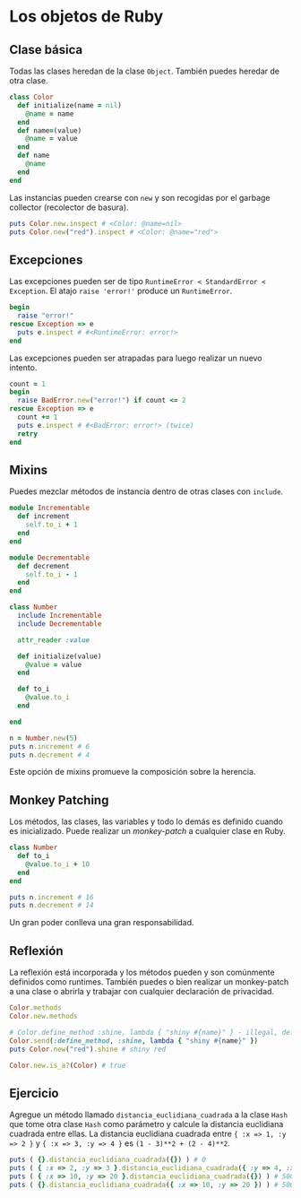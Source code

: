 Los objetos de Ruby
===================

Clase básica
------------

Todas las clases heredan de la clase `Object`. También puedes heredar de otra clase.

``` ruby
class Color
  def initialize(name = nil)
    @name = name
  end
  def name=(value)
    @name = value
  end
  def name
    @name
  end
end
```

Las instancias pueden crearse con `new` y son recogidas por el garbage collector (recolector de basura).

``` ruby
puts Color.new.inspect # <Color: @name=nil>
puts Color.new("red").inspect # <Color: @name="red">
```

Excepciones
-----------

Las excepciones pueden ser de tipo `RuntimeError < StandardError < Exception`. El atajo `raise 'error!'` produce un `RuntimeError`.

``` ruby
begin
  raise "error!"
rescue Exception => e
  puts e.inspect # #<RuntimeError: error!>
end
```

Las excepciones pueden ser atrapadas para luego realizar un nuevo intento.

``` ruby
count = 1
begin
  raise BadError.new("error!") if count <= 2
rescue Exception => e
  count += 1
  puts e.inspect # #<BadError: error!> (twice)
  retry
end
```

Mixins
------

Puedes mezclar métodos de instancia dentro de otras clases con `include`.

``` ruby
module Incrementable
  def increment
    self.to_i + 1
  end
end

module Decrementable
  def decrement
    self.to_i - 1
  end
end

class Number
  include Incrementable
  include Decrementable

  attr_reader :value

  def initialize(value)
    @value = value
  end

  def to_i
    @value.to_i
  end

end

n = Number.new(5)
puts n.increment # 6
puts n.decrement # 4
```

Este opción de mixins promueve la composición sobre la herencia.

Monkey Patching
---------------

Los métodos, las clases, las variables y todo lo demás es definido cuando es inicializado. Puede realizar un *monkey-patch* a cualquier clase en Ruby.

``` ruby
class Number
  def to_i
    @value.to_i + 10
  end
end

puts n.increment # 16
puts n.decrement # 14
```

Un gran poder conlleva una gran responsabilidad.

Reflexión
---------

La reflexión está incorporada y los métodos pueden y son comúnmente definidos como runtimes. También puedes o bien realizar un monkey-patch a una clase o abrirla y trabajar con cualquier declaración de privacidad.

``` ruby
Color.methods
Color.new.methods

# Color.define_method :shine, lambda { "shiny #{name}" } - illegal, define_method is private
Color.send(:define_method, :shine, lambda { "shiny #{name}" })
puts Color.new("red").shine # shiny red

Color.new.is_a?(Color) # true
```

Ejercicio
---------

Agregue un método llamado `distancia_euclidiana_cuadrada` a la clase `Hash` que tome otra clase `Hash` como parámetro y calcule la distancia euclidiana cuadrada entre ellas. La distancia euclidiana cuadrada entre `{ :x => 1, :y => 2 }` y `{ :x => 3, :y => 4 }` es `(1 - 3)**2 + (2 - 4)**2`.

``` ruby
puts ( {}.distancia_euclidiana_cuadrada({}) ) # 0
puts ( { :x => 2, :y => 3 }.distancia_euclidiana_cuadrada({ :y => 4, :x => 5 }) ) # 10
puts ( { :x => 10, :y => 20 }.distancia_euclidiana_cuadrada({}) ) # 500
puts ( {}.distancia_euclidiana_cuadrada({ :x => 10, :y => 20 }) ) # 500
```


